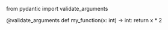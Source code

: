 from pydantic import validate_arguments

@validate_arguments
def my_function(x: int) -> int:
    return x * 2